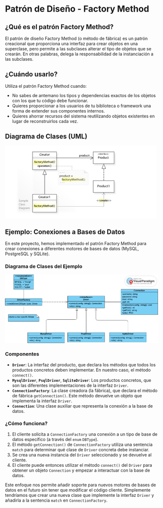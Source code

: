 
# Patrón de Diseño - Factory Method

## ¿Qué es el patrón Factory Method?

El patrón de diseño Factory Method (o método de fábrica) es un patrón creacional que proporciona una interfaz para crear objetos en una superclase, pero permite a las subclases alterar el tipo de objetos que se crearán. En otras palabras, delega la responsabilidad de la instanciación a las subclases.

## ¿Cuándo usarlo?

Utiliza el patrón Factory Method cuando:

*   No sabes de antemano los tipos y dependencias exactos de los objetos con los que tu código debe funcionar.
*   Quieres proporcionar a los usuarios de tu biblioteca o framework una forma de extender sus componentes internos.
*   Quieres ahorrar recursos del sistema reutilizando objetos existentes en lugar de reconstruirlos cada vez.

## Diagrama de Clases (UML)
<img src="./Factory_Method_Design_Pattern_UML.jpg" alt="Factory Method pattern"/>

## Ejemplo: Conexiones a Bases de Datos

En este proyecto, hemos implementado el patrón Factory Method para crear conexiones a diferentes motores de bases de datos (MySQL, PostgreSQL y SQLite).

### Diagrama de Clases del Ejemplo

<img src="./Dessign_pattern_example_PHP.png" alt="Design Pattern PHP" width="520">

### Componentes

*   **`Driver`**: La interfaz del producto, que declara los métodos que todos los productos concretos deben implementar. En nuestro caso, el método `connect()`.
*   **`MysqlDriver`**, **`PsqlDriver`**, **`SqliteDriver`**: Los productos concretos, que son las diferentes implementaciones de la interfaz `Driver`.
*   **`ConnectionFactory`**: La clase creadora (la fábrica), que declara el método de fábrica `getConnection()`. Este método devuelve un objeto que implementa la interfaz `Driver`.
*   **`Connection`**: Una clase auxiliar que representa la conexión a la base de datos.

### ¿Cómo funciona?

1.  El cliente solicita a `ConnectionFactory` una conexión a un tipo de base de datos específico (a través del `enum` `DBType`).
2.  El método `getConnection()` de `ConnectionFactory` utiliza una sentencia `match` para determinar qué clase de `Driver` concreta debe instanciar.
3.  Se crea una nueva instancia del `Driver` seleccionado y se devuelve al cliente.
4.  El cliente puede entonces utilizar el método `connect()` del `Driver` para obtener un objeto `Connection` y empezar a interactuar con la base de datos.

Este enfoque nos permite añadir soporte para nuevos motores de bases de datos en el futuro sin tener que modificar el código cliente. Simplemente tendríamos que crear una nueva clase que implemente la interfaz `Driver` y añadirla a la sentencia `match` en `ConnectionFactory`.
